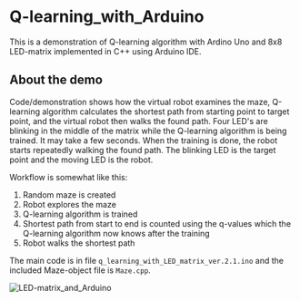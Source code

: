 # Q-learning_with_Arduino
This is a demonstration of Q-learning algorithm with Ardino Uno and 8x8 LED-matrix implemented in C++ using Arduino IDE.

## About the demo

Code/demonstration shows how the virtual robot examines the maze, Q-learning algorithm calculates the shortest path from starting point to target point, and the virtual robot then walks the found path. Four LED's are blinking in the middle of the matrix while the Q-learning algorithm is being trained. It may take a few seconds. When the training is done, the robot starts repeatedly walking the found path. The blinking LED is the target point and the moving LED is the robot.

Workflow is somewhat like this:
1) Random maze is created
2) Robot explores the maze
3) Q-learning algorithm is trained
4) Shortest path from start to end is counted using the q-values which the Q-learning algorithm now knows after the training
5) Robot walks the shortest path

The main code is in file `q_learning_with_LED_matrix_ver.2.1.ino` and the included Maze-object file is `Maze.cpp`.


![LED-matrix_and_Arduino](https://user-images.githubusercontent.com/65365440/143456081-babba0c5-a8b1-4537-a11c-fe88dee45ad7.jpg)
